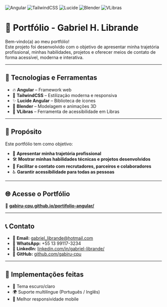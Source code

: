 ![Angular](https://img.shields.io/badge/Angular-DD0031?style=for-the-badge&logo=angular&logoColor=white)
![TailwindCSS](https://img.shields.io/badge/TailwindCSS-06B6D4?style=for-the-badge&logo=tailwindcss&logoColor=white)
![Lucide](https://img.shields.io/badge/Lucide-000000?style=for-the-badge&logo=lucide&logoColor=white)
![Blender](https://img.shields.io/badge/Blender-F5792A?style=for-the-badge&logo=blender&logoColor=white)
![VLibras](https://img.shields.io/badge/VLibras-007ACC?style=for-the-badge)

# 💼 Portfólio - **Gabriel H. Librande**

Bem-vindo(a) ao meu portfólio!  
Este projeto foi desenvolvido com o objetivo de apresentar minha trajetória profissional, minhas habilidades, projetos e oferecer meios de contato de forma acessível, moderna e interativa.

---

## 🚀 Tecnologias e Ferramentas

- 🔥 **Angular** – Framework web
- 🎨 **TailwindCSS** – Estilização moderna e responsiva
- ✨ **Lucide Angular** – Biblioteca de ícones
- 🎥 **Blender** – Modelagem e animações 3D
- 🧠 **VLibras** – Ferramenta de acessibilidade em Libras

---

## 🎯 Propósito

Este portfólio tem como objetivo:

- 📜 **Apresentar minha trajetória profissional**
- 🛠️ **Mostrar minhas habilidades técnicas e projetos desenvolvidos**
- 🤝 **Facilitar o contato com recrutadores, parceiros e colaboradores**
- ♿ **Garantir acessibilidade para todas as pessoas**

---

## 🌐 Acesse o Portfólio

🔗 **[gabiru-cpu.github.io/portifolio-angular/](https://gabiru-cpu.github.io/portifolio-angular/)**

---

## 📞 Contato

- 📧 **Email:** gabriel_librande@hotmail.com
- 📱 **WhatsApp:** +55 13 99117-3234
- 💼 **LinkedIn:** [linkedin.com/in/gabriel-librande/](https://linkedin.com)
- 🐙 **GitHub:** [github.com/gabiru-cpu](https://github.com/gabiru-cpu)

---

## 🧠 Implementações feitas

- 🌙 Tema escuro/claro
- 🌍 Suporte multilíngue (Português / Inglês)
- 📱 Melhor responsividade mobile
